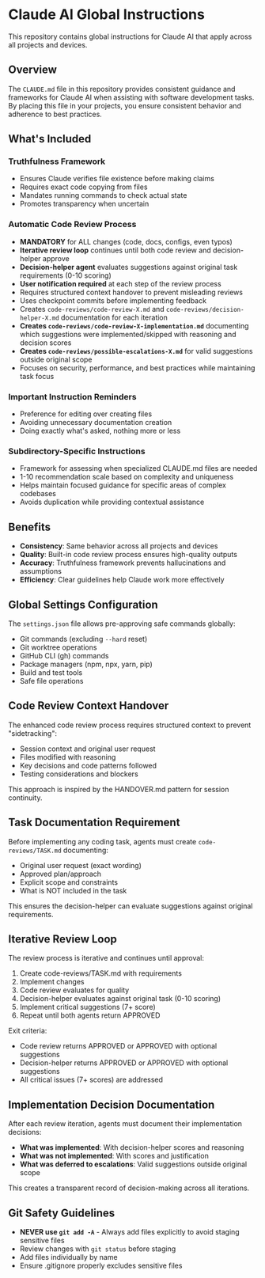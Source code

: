 # Claude AI Global Instructions

This repository contains global instructions for Claude AI that apply across all projects and devices.

## Overview

The `CLAUDE.md` file in this repository provides consistent guidance and frameworks for Claude AI when assisting with software development tasks. By placing this file in your projects, you ensure consistent behavior and adherence to best practices.

## What's Included

### Truthfulness Framework
- Ensures Claude verifies file existence before making claims
- Requires exact code copying from files
- Mandates running commands to check actual state
- Promotes transparency when uncertain

### Automatic Code Review Process
- **MANDATORY** for ALL changes (code, docs, configs, even typos)
- **Iterative review loop** continues until both code review and decision-helper approve
- **Decision-helper agent** evaluates suggestions against original task requirements (0-10 scoring)
- **User notification required** at each step of the review process
- Requires structured context handover to prevent misleading reviews
- Uses checkpoint commits before implementing feedback
- Creates `code-reviews/code-review-X.md` and `code-reviews/decision-helper-X.md` documentation for each iteration
- **Creates `code-reviews/code-review-X-implementation.md`** documenting which suggestions were implemented/skipped with reasoning and decision scores
- **Creates `code-reviews/possible-escalations-X.md`** for valid suggestions outside original scope
- Focuses on security, performance, and best practices while maintaining task focus

### Important Instruction Reminders
- Preference for editing over creating files
- Avoiding unnecessary documentation creation
- Doing exactly what's asked, nothing more or less

### Subdirectory-Specific Instructions
- Framework for assessing when specialized CLAUDE.md files are needed
- 1-10 recommendation scale based on complexity and uniqueness
- Helps maintain focused guidance for specific areas of complex codebases
- Avoids duplication while providing contextual assistance

## Benefits

- **Consistency**: Same behavior across all projects and devices
- **Quality**: Built-in code review process ensures high-quality outputs
- **Accuracy**: Truthfulness framework prevents hallucinations and assumptions
- **Efficiency**: Clear guidelines help Claude work more effectively

## Global Settings Configuration

The `settings.json` file allows pre-approving safe commands globally:
- Git commands (excluding `--hard` reset)
- Git worktree operations
- GitHub CLI (gh) commands
- Package managers (npm, npx, yarn, pip)
- Build and test tools
- Safe file operations

## Code Review Context Handover

The enhanced code review process requires structured context to prevent "sidetracking":
- Session context and original user request
- Files modified with reasoning
- Key decisions and code patterns followed
- Testing considerations and blockers

This approach is inspired by the HANDOVER.md pattern for session continuity.

## Task Documentation Requirement

Before implementing any coding task, agents must create `code-reviews/TASK.md` documenting:
- Original user request (exact wording)
- Approved plan/approach
- Explicit scope and constraints
- What is NOT included in the task

This ensures the decision-helper can evaluate suggestions against original requirements.

## Iterative Review Loop

The review process is iterative and continues until approval:
1. Create code-reviews/TASK.md with requirements
2. Implement changes
3. Code review evaluates for quality
4. Decision-helper evaluates against original task (0-10 scoring)
5. Implement critical suggestions (7+ score)
6. Repeat until both agents return APPROVED

Exit criteria:
- Code review returns APPROVED or APPROVED with optional suggestions
- Decision-helper returns APPROVED or APPROVED with optional suggestions
- All critical issues (7+ scores) are addressed

## Implementation Decision Documentation

After each review iteration, agents must document their implementation decisions:
- **What was implemented**: With decision-helper scores and reasoning
- **What was not implemented**: With scores and justification
- **What was deferred to escalations**: Valid suggestions outside original scope

This creates a transparent record of decision-making across all iterations.

## Git Safety Guidelines

- **NEVER use `git add -A`** - Always add files explicitly to avoid staging sensitive files
- Review changes with `git status` before staging
- Add files individually by name
- Ensure .gitignore properly excludes sensitive files